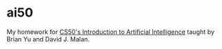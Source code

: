 # ai50
My homework for [CS50's Introduction to Artificial Intelligence](https://cs50.harvard.edu/ai/2020/) taught by Brian Yu and David J. Malan.
